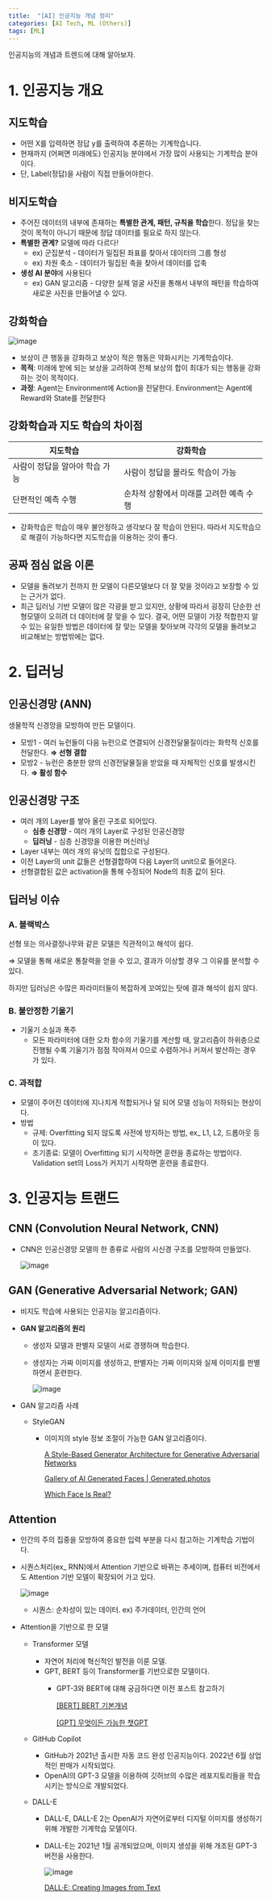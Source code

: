 ```yaml
---
title:  "[AI] 인공지능 개념 정리"
categories: [AI Tech, ML (Others)]
tags: [ML]
---
```

인공지능의 개념과 트렌드에 대해 알아보자.
<br>

# 1. 인공지능 개요

## 지도학습

- 어떤 X를 입력하면 정답 y를 출력하여 추론하는 기계학습니다.
- 현재까지 (어쩌면 미래에도) 인공지능 분야에서 가장 많이 사용되는 기계학습 분야이다.
- 단, Label(정답)을 사람이 직접 만들어야한다.

## 비지도학습

- 주어진 데이터의 내부에 존재하는 **특별한 관계, 패턴, 규칙을 학습**한다. 정답을 찾는 것이 목적이 아니기 때문에 정답 데이터를 필요로 하지 않는다.
- **특별한 관계?** 모델에 따라 다르다!
    - ex) 군집분석 - 데이터가 밀집된 좌표를 찾아서 데이터의 그룹 형성
    - ex) 차원 축소 - 데이터가 밀집된 축을 찾아서 데이터를 압축
- **생성 AI 분야**에 사용된다
    - ex) GAN 알고리즘 - 다양한 실제 얼굴 사진을 통해서 내부의 패턴을 학습하여 새로운 사진을 만들어낼 수 있다.

## 강화학습

![image](https://user-images.githubusercontent.com/89712324/218996169-0b5377f0-46c4-405e-b552-b9ca5bb2ce9d.png)

- 보상이 큰 행동을 강화하고 보상이 적은 행동은 약화시키는 기계학습이다.
- **목적**: 미래에 받에 되는 보상을 고려하여 전체 보상의 합이 최대가 되는 행동을 강화하는 것이 목적이다.
- **과정**: Agent는 Environment에 Action을 전달한다. Environment는 Agent에 Reward와 State를 전달한다

## 강화학습과 지도 학습의 차이점

| 지도학습 | 강화학습  |
| --- | --- |
| 사람이 정답을 알아야 학습 가능 | 사람이 정답을 몰라도 학습이 가능 |
| 단편적인 예측 수행 | 순차적 상황에서 미래를 고려한 예측 수행 |  

- 강화학습은 학습이 매우 불안정하고 생각보다 잘 학습이 안된다. 따라서 지도학습으로 해결이 가능하다면 지도학습을 이용하는 것이 좋다.

## 공짜 점심 없음 이론

- 모델을 돌려보기 전까지 한 모델이 다른모델보다 더 잘 맞을 것이라고 보장할 수 있는 근거가 없다.
- 최근 딥러닝 기반 모델이 많은 각광을 받고 있지만, 상황에 따라서 굉장히 단순한 선형모델이 오히려 더 데이터에 잘 맞을 수 있다. 결국, 어떤 모델이 가장 적합한지 알 수 있는 유일한 방법은 데이터에 잘 맞는 모델을 찾아보며 각각의 모델을 돌려보고 비교해보는 방법밖에는 없다.

# 2. 딥러닝

## 인공신경망 (ANN)

생물학적 신경망을 모방하여 만든 모델이다.

- 모방1 - 여러 뉴런들이 다음 뉴런으로 연결되어 신경전달물질이라는 화학적 신호를 전달한다. **⇒ 선형 결합**
- 모방2 - 뉴런은 충분한 양의 신경전달물질을 받았을 때 자체적인 신호를 발생시킨다. **⇒ 활성 함수**

## 인공신경망 구조

- 여러 개의 Layer를 쌓아 올린 구조로 되어있다.
    - **심층 신경망** - 여러 개의 Layer로 구성된 인공신경망
    - **딥러닝** - 심층 신경망을 이용한 머신러닝
- Layer 내부는 여러 개의 유닛의 집합으로 구성된다.
- 이전 Layer의 unit 값들은 선형결합하여 다음 Layer의 unit으로 들어온다.
- 선형결합된 값은 activation을 통해 수정되어 Node의 최종 값이 된다.

## 딥러닝 이슈

### A. 블랙박스

선형 또는 의사결정나무와 같은 모델은 직관적이고 해석이 쉽다.  

⇒ 모델을 통해 새로운 통찰력을 얻을 수 있고, 결과가 이상할 경우 그 이유를 분석할 수 있다.  

하지만 딥러닝은 수많은 파라미터들이 복잡하게 꼬여있는 탓에 결과 해석이 쉽지 않다.

### B. 불안정한 기울기

- 기울기 소실과 폭주
    - 모든 파라미터에 대한 오차 함수의 기울기를 계산할 때, 알고리즘이 하위층으로 진행될 수록 기울기가 점점 작아져서 0으로 수렴하거나 커져서 발산하는 경우가 있다.

### C. 과적합

- 모델이 주어진 데이터에 지나치게 적합되거나 덜 되어 모델 성능이 저하되는 현상이다.
- 방법
    - 규제: Overfitting 되지 않도록 사전에 방지하는 방법, ex_ L1, L2, 드롭아웃 등이 있다.
    - 조기종료: 모델이 Overfitting 되기 시작하면 훈련을 종료하는 방법이다. Validation set의 Loss가 커지기 시작하면 훈련을 종료한다.

# 3. 인공지능 트랜드

## CNN (Convolution Neural Network, CNN)

- CNN은 인공신경망 모델의 한 종류로 사람의 시신경 구조를 모방하여 만들었다.
    
    ![image](https://user-images.githubusercontent.com/89712324/218996271-5ec8adca-b2d9-4c94-b3fb-756329f27c32.png)
    

## GAN (Generative Adversarial Network; GAN)

- 비지도 학습에 사용되는 인공지능 알고리즘이다.
- **GAN 알고리즘의 원리**
    - 생성자 모델과 판별자 모델이 서로 경쟁하며 학습한다.
    - 생성자는 가짜 이미지를 생성하고, 판별자는 가짜 이미지와 실제 이미지를 판별하면서 훈련한다.
        
        ![image](https://user-images.githubusercontent.com/89712324/218996322-09f0cd3a-092f-4c87-903c-cb2b6c6622ad.png)
        
- GAN 알고리즘 사례
    - StyleGAN
        - 이미지의 style 정보 조절이 가능한 GAN 알고리즘이다.
            
            [A Style-Based Generator Architecture for Generative Adversarial Networks](https://www.youtube.com/watch?v=kSLJriaOumA&feature=youtu.be)
            
            [Gallery of AI Generated Faces | Generated.photos](https://generated.photos/faces)
            
            [Which Face Is Real?](https://www.whichfaceisreal.com/results.php?r=0&p=0&i1=image-2019-02-17_041025.jpeg&i2=20576.jpeg)
            

## Attention

- 인간의 주의 집중을 모방하여 중요한 입력 부분을 다시 참고하는 기계학습 기법이다.
- 시퀀스처리(ex_ RNN)에서 Attention 기반으로 바뀌는 추세이며, 컴퓨터 비전에서도 Attention 기반 모델이 확장되어 가고 있다.
    
    ![image](https://user-images.githubusercontent.com/89712324/218996388-fabc22c9-276c-44a1-bc6e-0d1361d18fec.png)
    
    - 시퀀스: 순차성이 있는 데이터. ex) 주가데이터, 인간의 언어
- Attention을 기반으로 한 모델
    - Transformer 모델
        - 자연어 처리에 혁신적인 발전을 이룬 모델.
        - GPT, BERT 등이 Transformer를 기반으로한 모델이다.
            - GPT-3와 BERT에 대해 궁금하다면 이전 포스트 참고하기
                
                [[BERT] BERT 기본개념](https://jibin86.github.io/natural%20language%20processing/Bert_%EA%B3%B5%EB%B6%80%EC%A0%95%EB%A6%AC/)
                
                [[GPT] 무엇이든 가능한 챗GPT](https://jibin86.github.io/natural%20language%20processing/%EB%AC%B4%EC%97%87%EC%9D%B4%EB%93%A0-%EA%B0%80%EB%8A%A5%ED%95%9C-%EC%B1%97-GPT/)
                
    - GitHub Copilot
        - GitHub가 2021년 출시한 자동 코드 완성 인공지능이다. 2022년 6월 상업적인 판매가 시작되었다.
        - OpenAI의 GPT-3 모델을 이용하여 깃허브의 수많은 레포지토리들을 학습시키는 방식으로 개발되었다.
    - DALL-E
        - DALL-E, DALL-E 2는 OpenAI가 자연어로부터 디지털 이미지를 생성하기 위해 개발한 기계학습 모델이다.
        - DALL-E는 2021년 1월 공개되었으며, 이미지 생성을 위해 개조된 GPT-3 버전을 사용한다.
            
            ![image](https://user-images.githubusercontent.com/89712324/218996766-0787db1a-150d-4b2e-b217-50e0b034928c.png)
            
            [DALL·E: Creating Images from Text](https://openai.com/blog/dall-e/)


